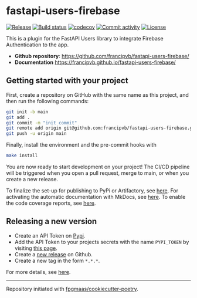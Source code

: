 # fastapi-users-firebase

[![Release](https://img.shields.io/github/v/release/francipvb/fastapi-users-firebase)](https://img.shields.io/github/v/release/francipvb/fastapi-users-firebase)
[![Build status](https://img.shields.io/github/actions/workflow/status/francipvb/fastapi-users-firebase/main.yml?branch=main)](https://github.com/francipvb/fastapi-users-firebase/actions/workflows/main.yml?query=branch%3Amain)
[![codecov](https://codecov.io/gh/francipvb/fastapi-users-firebase/branch/main/graph/badge.svg)](https://codecov.io/gh/francipvb/fastapi-users-firebase)
[![Commit activity](https://img.shields.io/github/commit-activity/m/francipvb/fastapi-users-firebase)](https://img.shields.io/github/commit-activity/m/francipvb/fastapi-users-firebase)
[![License](https://img.shields.io/github/license/francipvb/fastapi-users-firebase)](https://img.shields.io/github/license/francipvb/fastapi-users-firebase)

This is a plugin for the FastAPI Users library to integrate Firebase Authentication to the app.

- **Github repository**: <https://github.com/francipvb/fastapi-users-firebase/>
- **Documentation** <https://francipvb.github.io/fastapi-users-firebase/>

## Getting started with your project

First, create a repository on GitHub with the same name as this project, and then run the following commands:

```bash
git init -b main
git add .
git commit -m "init commit"
git remote add origin git@github.com:francipvb/fastapi-users-firebase.git
git push -u origin main
```

Finally, install the environment and the pre-commit hooks with

```bash
make install
```

You are now ready to start development on your project!
The CI/CD pipeline will be triggered when you open a pull request, merge to main, or when you create a new release.

To finalize the set-up for publishing to PyPi or Artifactory, see [here](https://fpgmaas.github.io/cookiecutter-poetry/features/publishing/#set-up-for-pypi).
For activating the automatic documentation with MkDocs, see [here](https://fpgmaas.github.io/cookiecutter-poetry/features/mkdocs/#enabling-the-documentation-on-github).
To enable the code coverage reports, see [here](https://fpgmaas.github.io/cookiecutter-poetry/features/codecov/).

## Releasing a new version

- Create an API Token on [Pypi](https://pypi.org/).
- Add the API Token to your projects secrets with the name `PYPI_TOKEN` by visiting [this page](https://github.com/francipvb/fastapi-users-firebase/settings/secrets/actions/new).
- Create a [new release](https://github.com/francipvb/fastapi-users-firebase/releases/new) on Github.
- Create a new tag in the form `*.*.*`.

For more details, see [here](https://fpgmaas.github.io/cookiecutter-poetry/features/cicd/#how-to-trigger-a-release).

---

Repository initiated with [fpgmaas/cookiecutter-poetry](https://github.com/fpgmaas/cookiecutter-poetry).
